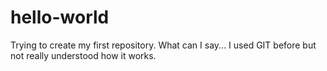 # hello-world
Trying to create my first repository.
What can I say... I used GIT before but not really understood how it works.
